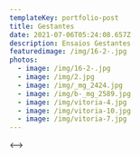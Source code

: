 ```yaml
---
templateKey: portfolio-post
title: Gestantes
date: 2021-07-06T05:24:08.657Z
description: Ensaios Gestantes
featuredimage: /img/16-2-.jpg
photos:
  - image: /img/16-2-.jpg
  - image: /img/2.jpg
  - image: /img/_mg_2424.jpg
  - image: /img/b-_mg_2589.jpg
  - image: /img/vitoria-4.jpg
  - image: /img/vitoria-10.jpg
  - image: /img/vitoria-7.jpg
---
```

<-->